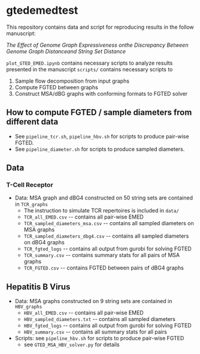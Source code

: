 # gtedemedtest

This repository contains data and script for reproducing results in the follow manuscript:

*The Effect of Genome Graph Expressiveness onthe Discrepancy Between Genome Graph Distanceand String Set Distance*

`plot_GTED_EMED.ipynb` contains necessary scripts to analyze results presented in the manuscript
`scripts/` contains necessary scripts to
1. Sample flow decomposition from input graphs
2. Compute FGTED between graphs
3. Construct MSA/dBG graphs with conforming formats to FGTED solver

## How to compute FGTED / sample diameters from different data
- See `pipeline_tcr.sh`, `pipeline_hbv.sh` for scripts to produce pair-wise FGTED.
- See `pipeline_diameter.sh` for scripts to produce sampled diameters.

## Data
### T-Cell Receptor
- Data: MSA graph and dBG4 constructed on 50 string sets are contained in `TCR_graphs`
    - The instruction to simulate TCR repertoires is included in `data/`
    - `TCR_all_EMED.csv` -- contains all pair-wise EMED
    - `TCR_sampled_diameters_msa.csv` -- contains all sampled diameters on MSA graphs
    - `TCR_sampled_diameters_dbg4.csv` -- contains all sampled diameters on dBG4 graphs
    - `TCR_fgted_logs` -- contains all output from gurobi for solving FGTED
    - `TCR_summary.csv` -- contains summary stats for all pairs of MSA graphs
    - `TCR_FGTED.csv` -- contains FGTED between pairs of dBG4 graphs

## Hepatitis B Virus
- Data: MSA graphs constructed on 9 string sets are contained in `HBV_graphs`
    - `HBV_all_EMED.csv` -- contains all pair-wise EMED
    - `HBV_sampled_diameters.txt` -- contains all sampled diameters
    - `HBV_fgted_logs` -- contains all output from gurobi for solving FGTED
    - `HBV_summary.csv` -- contains all summary stats for all pairs
- Scripts: see `pipeline_hbv.sh` for scripts to produce pair-wise FGTED
    - see `GTED_MSA_HBV_solver.py` for details
